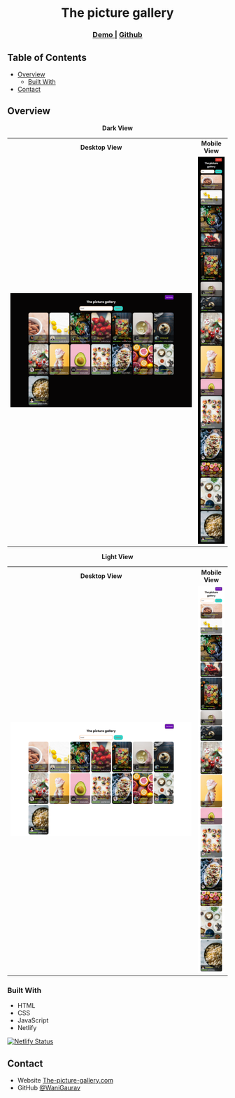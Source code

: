 <!-- Please update value in the {}  -->

<h1 align="center">The picture gallery</h1>

<div align="center">
  <h3>
    <a href="https://picture-gallery-gw.netlify.app/">
      Demo
    </a>
    <span> | </span>
    <a href="https://github.com/WaniGaurav/acumen-asmnt-gw">
      Github
    </a>
  </h3>
</div>

<!-- TABLE OF CONTENTS -->

## Table of Contents

- [Overview](#overview)
  - [Built With](#built-with)
- [Contact](#contact)

<!-- OVERVIEW -->

## Overview

<p align = "center">
  <b>Dark View</b>
  <table>
    <tr>
      <th>Desktop View</th>
      <th>Mobile View</th>
    </tr>
    <tr>
      <td>
        <img src = "/images/deskop-view-dark.png">
      </td>
      <td>
        <img src = "/images/mobile-view-dark.png">
      </td>
    </tr>
  </table>
</p>
<p align = "center">
  <b>Light View</b>
  <table>
    <tr>
      <th>Desktop View</th>
      <th>Mobile View</th>
    </tr>
    <tr>
      <td>
        <img src = "/images/deskop-view-light.png">
      </td>
      <td>
        <img src = "/images/mobile-view-light.png">
      </td>
    </tr>
  </table>
</p>


### Built With

<!-- This section should list any major frameworks that you built your project using. Here are a few examples.-->

- HTML
- CSS
- JavaScript
- Netlify

[![Netlify Status](https://api.netlify.com/api/v1/badges/91b768d2-4eb9-4143-891f-209b246d7fb9/deploy-status)](https://app.netlify.com/sites/picture-gallery-gw/deploys)

## Contact

- Website [The-picture-gallery.com](https://picture-gallery-gw.netlify.app/)
- GitHub [@WaniGaurav](https://github.com/WaniGaurav)
